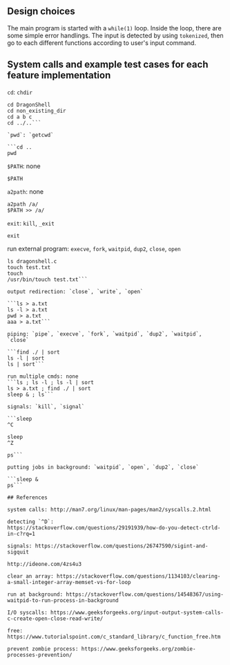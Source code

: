 ## Design choices

The main program is started with a `while(1)` loop. Inside the loop, there are some simple error handlings. The input is detected by using `tokenized`, then go to each different functions according to user's input command.

## System calls and example test cases for each feature implementation

`cd`: `chdir`

```cd ..
cd DragonShell
cd non_existing_dir
cd a b c
cd ../..```

`pwd`: `getcwd`

```cd ..
pwd
```

`$PATH`: none

```$PATH```

`a2path`: none

```a2path $PATH:/a/
a2path /a/
$PATH >> /a/
```

`exit`: `kill`, `_exit`

```exit```

run external program: `execve`, `fork`, `waitpid`, `dup2`, `close`, `open`

```ls
ls dragonshell.c
touch test.txt
touch
/usr/bin/touch test.txt```

output redirection: `close`, `write`, `open`

```ls > a.txt
ls -l > a.txt
pwd > a.txt
aaa > a.txt```

piping: `pipe`, `execve`, `fork`, `waitpid`, `dup2`, `waitpid`, `close`

```find ./ | sort
ls -l | sort
ls | sort```

run multiple cmds: none
```ls ; ls -l ; ls -l | sort
ls > a.txt ; find ./ | sort
sleep & ; ls```

signals: `kill`, `signal`

```sleep
^C

sleep
^Z

ps```

putting jobs in background: `waitpid`, `open`, `dup2`, `close`

```sleep &
ps```

## References

system calls: http://man7.org/linux/man-pages/man2/syscalls.2.html

detecting `^D`:
https://stackoverflow.com/questions/29191939/how-do-you-detect-ctrld-in-c?rq=1

signals: https://stackoverflow.com/questions/26747590/sigint-and-sigquit

http://ideone.com/4zs4u3

clear an array: https://stackoverflow.com/questions/1134103/clearing-a-small-integer-array-memset-vs-for-loop

run at background: https://stackoverflow.com/questions/14548367/using-waitpid-to-run-process-in-background

I/O syscalls: https://www.geeksforgeeks.org/input-output-system-calls-c-create-open-close-read-write/

free: https://www.tutorialspoint.com/c_standard_library/c_function_free.htm

prevent zombie process: https://www.geeksforgeeks.org/zombie-processes-prevention/